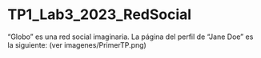 # TP1_Lab3_2023_RedSocial
“Globo” es una red social imaginaria. La página del perfil de “Jane Doe” es la siguiente: (ver imagenes/PrimerTP.png)